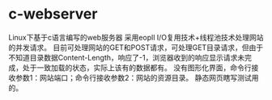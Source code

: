 # c-webserver

Linux下基于c语言编写的web服务器
采用eopll I/O复用技术+线程池技术处理网站的并发请求。
目前可处理网站的GET和POST请求，可处理GET目录请求，但由于不知道目录数据Content-Length，响应了-1，浏览器收到的响应显示请求未完成，处于一致加载的状态，实际上该有的数据都有。
没有图形化界面，命令行接收参数1：网站端口；命令行接收参数2：网站的资源目录。
静态网页瞎写测试用的。